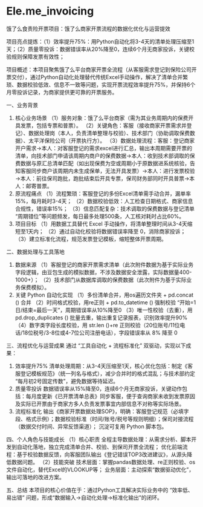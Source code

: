 # Ele.me_invoicing
饿了么食责险开票项目：饿了么商家开票流程的数据化优化与运营提效

项目亮点提炼：（1）效率提升75%：用Python自动化将3-4天的清单处理压缩至1天；（2）质量零投诉：数据错误率从20%降至0，连续6个月无商家投诉，关键校验规则保障发票有效性；

项目概述：本项目聚焦饿了么平台商家开票全流程（从客服需求登记到保险公司开票交付），通过Python自动化处理替代传统Excel手动操作，解决了清单合并繁琐、数据校验低效、信息不一致等问题，实现开票流程效率提升75%，并保持6个月零投诉记录，为商家提供更可靠的开票服务。

一、业务背景
1. 核心业务场景
（1）服务对象：饿了么平台商家（需为其业务周期内的保费开具发票，包括专票和普票）。
（2）关键角色：客服（接收商家开票需求并登记）、数据处理岗（本人，负责清单整理与校验）、技术部门（协助调取保费数据）、太平洋保险公司（开票执行方）。
（3）数据处理流程：客服：登记商家开户需求→本人：对客服登记的需求excel进行汇总，输出本周期需要开票的清单，向技术部门申请该周期内商户的保费数据→本人：收到技术部调取的保费数据与原汇总清单匹配（如出现保费为空或周期小于原数据进系统核验，告知客服同步商户该周期内未生成保单，无法开具发票）→本人：进行发票校验→本人：前往保司跑批，跑批结束后开具专票，保司财务部同时开具普票→本人：邮寄普票。
3. 原流程痛点
（1）流程繁琐：客服登记的多份Excel清单需手动合并，漏单率15%，每月耗时3-4天；
（2）数据校验低效：人工检查日期格式、商家信息合规性，错误率15%；
（3）信息匹配复杂：技术调取的保费数据与登记清单 “周期错位”等问题频发，每日最多处理500条，人工核对耗时占比60%。
4. 项目目标
（1）用数据工具替代 Excel 手动操作，将清单整理时间从3-4天缩短至1天内；
（2）通过自动化校验将数据错误率降至 0，消除商家投诉；
（3）建立标准化流程，规范发票登记模板，缩短整体开票周期。

二、数据处理与工具落地
1. 数据来源
（1）客服登记的商家开票需求清单（此次附件数据为基于实际业务字段逻辑，由豆包生成的模拟数据，不涉及数据安全泄露，实际数据量400-1000+）；
（2）技术部门从数据库调取的保费数据（此次附件为基于实际业务保费模拟）。
2. 关键 Python 自动化实现
（1）多份清单合并，用os遍历文件夹 + pd.concat () 合并
（2）时间格式校验，用re正则 + pd.to_datetime () 强制校验 “开始=1日/结束=最后一天”，周期错误率从10%降至0
（3）唯一性校验（去重），用 pd.drop_duplicates () 批量去重，输出重复记录报表，识别效率提升90%
（4）数字类字段长度校验，用 str.len ()+re 正则校验（20位账号/11位电话/18位税号/3-8位或4-7位公司注册电话），字段错误率从 8% 降至 0

三、流程优化与运营成果
通过 “工具自动化 + 流程标准化” 双驱动，实现以下成果：
1. 效率提升75%
清单处理周期：从3-4天压缩至1天，核心优化包括：制定《客服登记模板规范》（统一列名与格式），减少合并时的格式混乱；与技术部约定 “每月初2号固定传数”，避免数据等待延迟。
2. 质量零投诉
数据错误率从15%降至0，连续6个月无商家投诉，关键动作包括：每月度更新《已开票清单总表》同步客服，便于查询商家未收到发票原因及实际已开票由于商家方多人负责发票事宜内部信息不对称等实际场景。
3. 流程标准化
输出《商家开票数据处理SOP》，明确：客服登记规范（必填字段、格式示例）；数据校验标准（时间/账号/税号等规则明细）；保司对接流程（数据交付时间、异常反馈渠道）；
沉淀可复用 Python 脚本包。

四、个人角色与技能成长
（1）核心职责
全程主导数据处理：从需求分析、脚本开发到自动化落地，独立完成清单合并、校验、到保司开票全流程；
优化前端流程：基于校验数据反馈，向客服团队输出《登记错误TOP3改进建议》，从源头降低数据问题。
（2）技能突破
技术层面：掌握pandas数据处理、re正则校验、os文件自动化，替代Excel的VLOOKUP等；
业务层面：主动探索“数据驱动优化”，输出可落地的改进方案。

五、总结
本项目的核心价值在于：通过Python工具解决实际业务中的 “效率低、易出错” 问题，形成“数据输入→自动化处理→标准化输出”的闭环。
